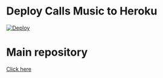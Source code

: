 # Deploy Calls Music to Heroku

[![Deploy](https://www.herokucdn.com/deploy/button.svg)](https://heroku.com/deploy?template=https://github.com/shamilhabeebnelli/TgMusicsBackup/)

# Main repository

[Click here](https://github.com/shamilhabeebnelli/TGMusicsBot)
